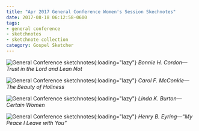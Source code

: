 ```yaml
---
title: "Apr 2017 General Conference Women's Session Skechnotes"
date: 2017-08-18 06:12:58-0600
tags:
- general conference
- sketchnotes
- sketchnote collection
category: Gospel Sketcher
---
```


![General Conference sketchnotes](https://media.bennorris.org/images/gospelsketcher/uploads/2018/f7a44c24be.jpg){:loading="lazy"}
_Bonnie H. Cordon—Trust in the Lord and Lean Not_

![General Conference sketchnotes](https://media.bennorris.org/images/gospelsketcher/uploads/2018/22619d0afe.jpg){:loading="lazy"}
_Carol F. McConkie—The Beauty of Holiness_

![General Conference sketchnotes](https://media.bennorris.org/images/gospelsketcher/uploads/2018/1e80d96cba.jpg){:loading="lazy"}
_Linda K. Burton—Certain Women_

![General Conference sketchnotes](https://media.bennorris.org/images/gospelsketcher/uploads/2018/833b512112.jpg){:loading="lazy"}
_Henry B. Eyring—“My Peace I Leave with You”_
